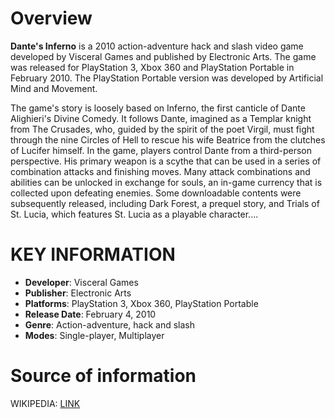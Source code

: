# Overview

**Dante's Inferno** is a 2010 action-adventure hack and slash video game developed by Visceral Games and published by Electronic Arts. The game was released for PlayStation 3, Xbox 360 and PlayStation Portable in February 2010. The PlayStation Portable version was developed by Artificial Mind and Movement.

The game's story is loosely based on Inferno, the first canticle of Dante Alighieri's Divine Comedy. It follows Dante, imagined as a Templar knight from The Crusades, who, guided by the spirit of the poet Virgil, must fight through the nine Circles of Hell to rescue his wife Beatrice from the clutches of Lucifer himself. In the game, players control Dante from a third-person perspective. His primary weapon is a scythe that can be used in a series of combination attacks and finishing moves. Many attack combinations and abilities can be unlocked in exchange for souls, an in-game currency that is collected upon defeating enemies. Some downloadable contents were subsequently released, including Dark Forest, a prequel story, and Trials of St. Lucia, which features St. Lucia as a playable character....

# KEY INFORMATION

- **Developer**: Visceral Games
- **Publisher**: Electronic Arts
- **Platforms**: PlayStation 3, Xbox 360, PlayStation Portable
- **Release Date**: February 4, 2010
- **Genre**: Action-adventure, hack and slash
- **Modes**: Single-player, Multiplayer

# Source of information
 WIKIPEDIA: [LINK](https://en.wikipedia.org/wiki/Dante%27s_Inferno_(video_game))